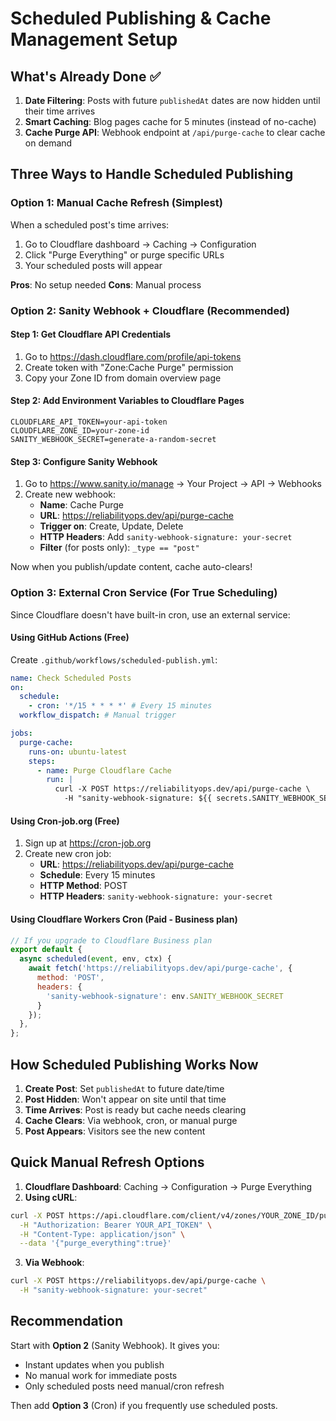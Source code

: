 # Scheduled Publishing & Cache Management Setup

## What's Already Done ✅

1. **Date Filtering**: Posts with future `publishedAt` dates are now hidden until their time arrives
2. **Smart Caching**: Blog pages cache for 5 minutes (instead of no-cache)
3. **Cache Purge API**: Webhook endpoint at `/api/purge-cache` to clear cache on demand

## Three Ways to Handle Scheduled Publishing

### Option 1: Manual Cache Refresh (Simplest)
When a scheduled post's time arrives:
1. Go to Cloudflare dashboard → Caching → Configuration
2. Click "Purge Everything" or purge specific URLs
3. Your scheduled posts will appear

**Pros**: No setup needed
**Cons**: Manual process

### Option 2: Sanity Webhook + Cloudflare (Recommended)

#### Step 1: Get Cloudflare API Credentials
1. Go to https://dash.cloudflare.com/profile/api-tokens
2. Create token with "Zone:Cache Purge" permission
3. Copy your Zone ID from domain overview page

#### Step 2: Add Environment Variables to Cloudflare Pages
```
CLOUDFLARE_API_TOKEN=your-api-token
CLOUDFLARE_ZONE_ID=your-zone-id
SANITY_WEBHOOK_SECRET=generate-a-random-secret
```

#### Step 3: Configure Sanity Webhook
1. Go to https://www.sanity.io/manage → Your Project → API → Webhooks
2. Create new webhook:
   - **Name**: Cache Purge
   - **URL**: https://reliabilityops.dev/api/purge-cache
   - **Trigger on**: Create, Update, Delete
   - **HTTP Headers**: Add `sanity-webhook-signature: your-secret`
   - **Filter** (for posts only): `_type == "post"`

Now when you publish/update content, cache auto-clears!

### Option 3: External Cron Service (For True Scheduling)

Since Cloudflare doesn't have built-in cron, use an external service:

#### Using GitHub Actions (Free)
Create `.github/workflows/scheduled-publish.yml`:
```yaml
name: Check Scheduled Posts
on:
  schedule:
    - cron: '*/15 * * * *' # Every 15 minutes
  workflow_dispatch: # Manual trigger

jobs:
  purge-cache:
    runs-on: ubuntu-latest
    steps:
      - name: Purge Cloudflare Cache
        run: |
          curl -X POST https://reliabilityops.dev/api/purge-cache \
            -H "sanity-webhook-signature: ${{ secrets.SANITY_WEBHOOK_SECRET }}"
```

#### Using Cron-job.org (Free)
1. Sign up at https://cron-job.org
2. Create new cron job:
   - **URL**: https://reliabilityops.dev/api/purge-cache
   - **Schedule**: Every 15 minutes
   - **HTTP Method**: POST
   - **HTTP Headers**: `sanity-webhook-signature: your-secret`

#### Using Cloudflare Workers Cron (Paid - Business plan)
```javascript
// If you upgrade to Cloudflare Business plan
export default {
  async scheduled(event, env, ctx) {
    await fetch('https://reliabilityops.dev/api/purge-cache', {
      method: 'POST',
      headers: {
        'sanity-webhook-signature': env.SANITY_WEBHOOK_SECRET
      }
    });
  },
};
```

## How Scheduled Publishing Works Now

1. **Create Post**: Set `publishedAt` to future date/time
2. **Post Hidden**: Won't appear on site until that time
3. **Time Arrives**: Post is ready but cache needs clearing
4. **Cache Clears**: Via webhook, cron, or manual purge
5. **Post Appears**: Visitors see the new content

## Quick Manual Refresh Options

1. **Cloudflare Dashboard**: Caching → Configuration → Purge Everything
2. **Using cURL**:
```bash
curl -X POST https://api.cloudflare.com/client/v4/zones/YOUR_ZONE_ID/purge_cache \
  -H "Authorization: Bearer YOUR_API_TOKEN" \
  -H "Content-Type: application/json" \
  --data '{"purge_everything":true}'
```
3. **Via Webhook**:
```bash
curl -X POST https://reliabilityops.dev/api/purge-cache \
  -H "sanity-webhook-signature: your-secret"
```

## Recommendation

Start with **Option 2** (Sanity Webhook). It gives you:
- Instant updates when you publish
- No manual work for immediate posts
- Only scheduled posts need manual/cron refresh

Then add **Option 3** (Cron) if you frequently use scheduled posts.